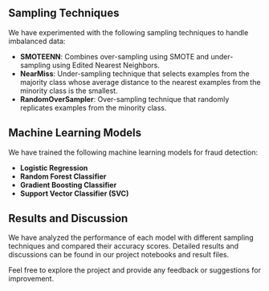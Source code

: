 ## Sampling Techniques

We have experimented with the following sampling techniques to handle imbalanced data:

- **SMOTEENN**: Combines over-sampling using SMOTE and under-sampling using Edited Nearest Neighbors.
- **NearMiss**: Under-sampling technique that selects examples from the majority class whose average distance to the nearest examples from the minority class is the smallest.
- **RandomOverSampler**: Over-sampling technique that randomly replicates examples from the minority class.

## Machine Learning Models

We have trained the following machine learning models for fraud detection:

- **Logistic Regression**
- **Random Forest Classifier**
- **Gradient Boosting Classifier**
- **Support Vector Classifier (SVC)**

## Results and Discussion

We have analyzed the performance of each model with different sampling techniques and compared their accuracy scores. Detailed results and discussions can be found in our project notebooks and result files.

Feel free to explore the project and provide any feedback or suggestions for improvement.


